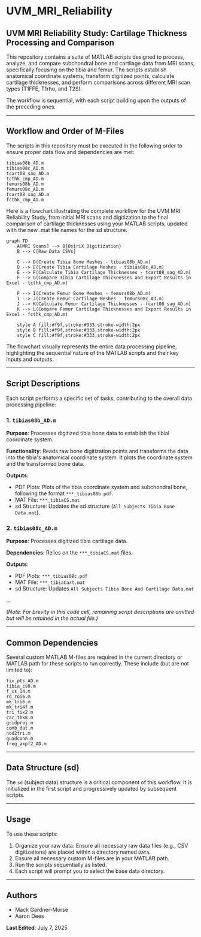 # UVM_MRI_Reliability

## UVM MRI Reliability Study: Cartilage Thickness Processing and Comparison

This repository contains a suite of MATLAB scripts designed to process, analyze, and compare subchondral bone and cartilage data from MRI scans, specifically focusing on the tibia and femur. The scripts establish anatomical coordinate systems, transform digitized points, calculate cartilage thicknesses, and perform comparisons across different MRI scan types (T1FFE, T1rho, and T2S).

The workflow is sequential, with each script building upon the outputs of the preceding ones.

---

## Workflow and Order of M-Files

The scripts in this repository must be executed in the following order to ensure proper data flow and dependencies are met:

```
tibias08b_AD.m
tibias08c_AD.m
tcart08_sag_AD.m
tcthk_cmp_AD.m
femurs08b_AD.m
femurs08c_AD.m
fcart08_sag_AD.m
fcthk_cmp_AD.m
```

Here is a flowchart illustrating the complete workflow for the UVM MRI Reliability Study, from initial MRI scans and digitization to the final comparison of cartilage thicknesses using your MATLAB scripts, updated with the new .mat file names for the sd structure.

```mermaid
graph TD
    A[MRI Scans] --> B{OsiriX Digitization}
    B --> C[Raw Data CSVs]

    C --> D(Create Tibia Bone Meshes - tibias08b_AD.m)
    D --> E(Create Tibia Cartilage Meshes - tibias08c_AD.m)
    E --> F(Calculate Tibia Cartilage Thicknesses - tcart08_sag_AD.m)
    F --> G(Compare Tibia Cartilage Thicknesses and Export Results in Excel - tcthk_cmp_AD.m)

    F --> I(Create Femur Bone Meshes - femurs08b_AD.m)
    I --> J(Create Femur Cartilage Meshes - femurs08c_AD.m)
    J --> K(Calculate Femur Cartilage Thicknesses - fcart08_sag_AD.m)
    K --> L(Compare Femur Cartilage Thicknesses and Export Results in Excel - fcthk_cmp_AD.m)

    style A fill:#f9f,stroke:#333,stroke-width:2px
    style B fill:#f9f,stroke:#333,stroke-width:2px
    style C fill:#f9f,stroke:#333,stroke-width:2px
```

The flowchart visually represents the entire data processing pipeline, highlighting the sequential nature of the MATLAB scripts and their key inputs and outputs.

---

## Script Descriptions

Each script performs a specific set of tasks, contributing to the overall data processing pipeline:

### 1. `tibias08b_AD.m`
**Purpose**: Processes digitized tibia bone data to establish the tibial coordinate system.

**Functionality**: Reads raw bone digitization points and transforms the data into the tibia's anatomical coordinate system. It plots the coordinate system and the transformed bone data.

**Outputs**:
- PDF Plots: Plots of the tibia coordinate system and subchondral bone, following the format `***_tibias08b.pdf`.
- MAT File: `***_tibiaCS.mat`
- sd Structure: Updates the sd structure (`All Subjects Tibia Bone Data.mat`).

### 2. `tibias08c_AD.m`
**Purpose**: Processes digitized tibia cartilage data.

**Dependencies**: Relies on the `***_tibiaCS.mat` files.

**Outputs**:
- PDF Plots: `***_tibias08c.pdf`
- MAT File: `***_tibiaCart.mat`
- sd Structure: Updates `All Subjects Tibia Bone And Cartilage Data.mat`

...

*(Note: For brevity in this code cell, remaining script descriptions are omitted but will be retained in the actual file.)*

---

## Common Dependencies

Several custom MATLAB M-files are required in the current directory or MATLAB path for these scripts to run correctly. These include (but are not limited to):

```
fix_pts_AD.m
tibia_cs8.m
f_cs_14.m
rd_roi6.m
mk_tri6.m
mk_tri4f.m
tri_fix2.m
car_thk8.m
gridproj.m
comb_dat.m
nod2tri.m
quadconn.m
freg_axpf2_AD.m
```

---

## Data Structure (sd)

The `sd` (subject data) structure is a critical component of this workflow. It is initialized in the first script and progressively updated by subsequent scripts.

---

## Usage

To use these scripts:

1. Organize your raw data: Ensure all necessary raw data files (e.g., CSV digitizations) are placed within a directory named `Data`.
2. Ensure all necessary custom M-files are in your MATLAB path.
3. Run the scripts sequentially as listed.
4. Each script will prompt you to select the base data directory.

---

## Authors

- Mack Gardner-Morse
- Aaron Dees

**Last Edited**: July 7, 2025
